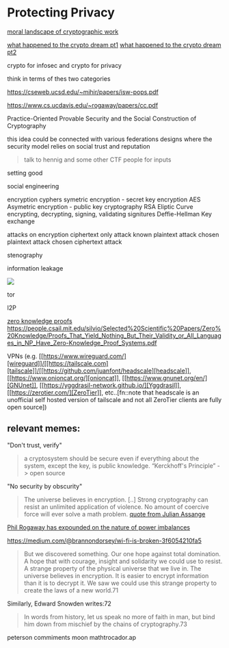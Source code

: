 # Protecting Privacy

[moral landscape of cryptographic work](https://www.cs.ucdavis.edu/~rogaway/papers/moral-fn.pdf)

[what happened to the crypto dream pt1](https://www.cs.princeton.edu/~arvindn/publications/crypto-dream-part1.pdf)
[what happened to the crypto dream pt2](https://www.cs.princeton.edu/~arvindn/publications/crypto-dream-part2.pdf)

crypto for infosec and crypto for privacy

think in terms of thes two categories





https://cseweb.ucsd.edu/~mihir/papers/isw-pops.pdf

https://www.cs.ucdavis.edu/~rogaway/papers/cc.pdf

Practice-Oriented Provable Security and the
Social Construction of Cryptography

this idea could be connected with various federations designs where the security model relies on social trust and reputation


>talk to hennig and some other CTF people for inputs

setting good

social engineering


encryption
    cyphers
    symetric encryption - secret key encryption
        AES
    Asymetric encryption - public key cryptography
        RSA
        Eliptic Curve
            encrypting, decrypting, signing, validating signitures
        Deffie-Hellman Key exchange


attacks on encryption
    ciphertext only attack
    known plaintext attack
    chosen plaintext attack
    chosen ciphertext attack

stenography

information leakage

![](https://upload.wikimedia.org/wikipedia/en/f/f8/Internet_dog.jpg)

tor 

I2P

[zero knowledge proofs](https://en.wikipedia.org/wiki/Zero-knowledge_proof)
 https://people.csail.mit.edu/silvio/Selected%20Scientific%20Papers/Zero%20Knowledge/Proofs_That_Yield_Nothing_But_Their_Validity_or_All_Languages_in_NP_Have_Zero-Knowledge_Proof_Systems.pdf


VPNs
 (e.g. [[https://www.wireguard.com/][wireguard]]/[[https://tailscale.com][tailscale]]/[[https://github.com/juanfont/headscale][headscale]], [[https://www.onioncat.org/][onioncat]], [[https://www.gnunet.org/en/][GNUnet]],
[[https://yggdrasil-network.github.io/][Yggdrasil]], [[https://zerotier.com/][ZeroTier]], etc..[fn::note that headscale is an unofficial self hosted
version of tailscale and not all ZeroTier clients are fully open source])

## relevant memes: 

"Don't trust, verify"

>a cryptosystem should be secure even if everything about the system, except the key, is public knowledge.
“Kerckhoff's Principle”
    -> open source

"No security by obscurity"

>The universe believes in encryption. [..] Strong cryptography can resist an unlimited application of violence. No amount of coercive force will ever solve a math problem.
    [quote from Julian Assange](https://cryptome.org/2012/12/assange-crypto-arms.htm)

[Phil Rogaway has expounded on the nature of power imbalances](https://www.youtube.com/watch?v=1ReIILmcLpk)


https://medium.com/@brannondorsey/wi-fi-is-broken-3f6054210fa5




>But we discovered something. Our one hope against total domination. A hope that with courage, insight and solidarity we could use to resist. A strange property of the physical universe that we live in. The universe believes in encryption. It is easier to encrypt information than it is to decrypt it. We saw we could use this strange property to create the laws of a new world.71

Similarly, Edward Snowden writes:72

>In words from history, let us speak no more of faith in man, but bind him down from mischief by the chains of cryptography.73

peterson commiments moon mathtrocador.ap